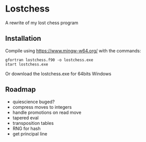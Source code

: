 # Lostchess
A rewrite of my lost chess program

## Installation
Compile using https://www.mingw-w64.org/ with the commands:
```
gfortran lostchess.f90 -o lostchess.exe
start lostchess.exe
```
Or download the lostchess.exe for 64bits Windows

## Roadmap
* quiescience buged?
* compress moves to integers
* handle promotions on read move
* tapered eval
* transposition tables
* RNG for hash
* get principal line




